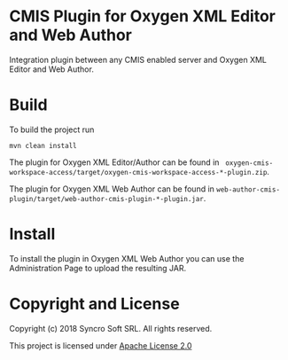 # CMIS Plugin for Oxygen XML Editor and Web Author

Integration plugin between any CMIS enabled server and Oxygen XML Editor and Web Author.

# Build

To build the project run

```
mvn clean install
```

The plugin for Oxygen XML Editor/Author can be found in ` oxygen-cmis-workspace-access/target/oxygen-cmis-workspace-access-*-plugin.zip`.

The plugin for Oxygen XML Web Author can be found in `web-author-cmis-plugin/target/web-author-cmis-plugin-*-plugin.jar`.

# Install

To install the plugin in Oxygen XML Web Author you can use the Administration Page to upload the resulting JAR.

# Copyright and License

Copyright (c) 2018 Syncro Soft SRL. All rights reserved.

This project is licensed under [Apache License 2.0](https://github.com/oxygenxml/oxygen-cmis-plugin/blob/master/LICENSE)
